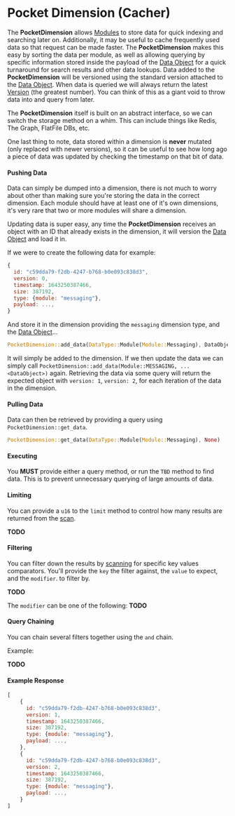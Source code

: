 # Pocket Dimension (Cacher)

The **PocketDimension** allows [Modules](modules/overview) to store data for quick indexing and searching later on. Additionally, it may be useful to cache frequently used data so that request can be made faster. The **PocketDimension** makes this easy by sorting the data per module, as well as allowing querying by specific information stored inside the payload of the [Data Object](data/overview) for a quick turnaround for search results and other data lookups. Data added to the **PocketDimension** will be versioned using the standard version attached to the [Data Object](data/overview). When data is queried we will always return the latest [Version](data/overview#version) (the greatest number). You can think of this as a giant void to throw data into and query from later.

The **PocketDimension** itself is built on an abstract interface, so we can switch the storage method on a whim. This can include things like Redis, The Graph, FlatFile DBs, etc.

One last thing to note, data stored within a dimension is **never** mutated (only replaced with newer versions), so it can be useful to see how long ago a piece of data was updated by checking the timestamp on that bit of data.


#### Pushing Data

Data can simply be dumped into a dimension, there is not much to worry about other than making sure you're storing the data in the correct dimension. Each module should have at least one of it's own dimensions, it's very rare that two or more modules will share a dimension. 

Updating data is super easy, any time the **PocketDimension** receives an object with an ID that already exists in the dimension, it will version the [Data Object](data/overview) and load it in. 

If we were to create the following data for example:

```js
{
  id: "c59dda79-f2db-4247-b768-b0e093c838d3",
  version: 0,
  timestamp: 1643250387466,
  size: 387192,
  type: {module: "messaging"},
  payload: ...,
}
```

And store it in the dimension providing the `messaging` dimension type, and the [Data Object](data/overview)...

```rust
PocketDimension::add_data(DataType::Module(Module::Messaging), DataObject)
```

It will simply be added to the dimension. If we then update the data we can simply call `PocketDimension::add_data(Module::MESSAGING, ...<DataObject>)` again. Retrieving the data via some query will return the expected object with `version: 1`, `version: 2`, for each iteration of the data in the dimension.


#### Pulling Data

Data can then be retrieved by providing a query using `PocketDimension::get_data`.

```rust
PocketDimension::get_data(DataType::Module(Module::Messaging), None)
```

#### Executing

You **MUST** provide either a query method, or run the `TBD` method to find data. This is to prevent unnecessary 
querying of large amounts of data.

#### Limiting

You can provide a `u16` to the `limit` method to control how many results are returned from the [scan](pocketdimension/overview.md#executing).

**TODO**

#### Filtering

You can filter down the results by [scanning](pocketdimension/overview.md#executing) for specific key values comparators. You'll provide the `key` the filter against, the `value` to expect, and the `modifier`. to filter by.

**TODO**

The `modifier` can be one of the following: **TODO**

#### Query Chaining

You can chain several filters together using the `and` chain.

Example:

**TODO**

#### Example Response

```js
[
    {
      id: "c59dda79-f2db-4247-b768-b0e093c838d3",
      version: 1,
      timestamp: 1643250387466,
      size: 387192,
      type: {module: "messaging"},
      payload: ...,
    },
    {
      id: "c59dda79-f2db-4247-b768-b0e093c838d3",
      version: 2,
      timestamp: 1643250387466,
      size: 387192,
      type: {module: "messaging"},
      payload: ...,
    }
]
```
